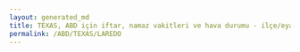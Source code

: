 ```yaml
---
layout: generated_md
title: TEXAS, ABD için iftar, namaz vakitleri ve hava durumu - ilçe/eyalet seç
permalink: /ABD/TEXAS/LAREDO
---
```


<script type="text/javascript">
  var country = ABD;
  var city = TEXAS;
  var state = LAREDO;
  var lat = 72;
  var lon = 21;
</script>
